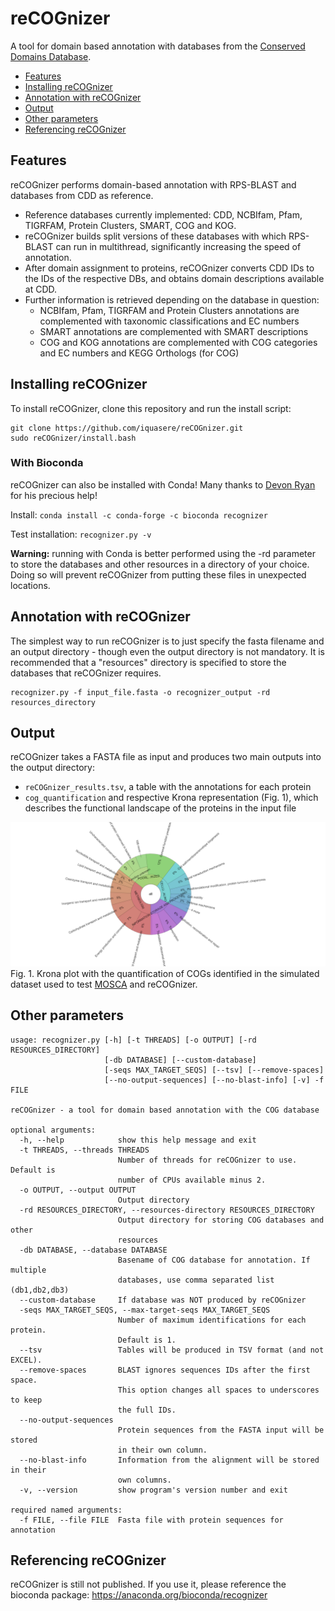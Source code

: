 # reCOGnizer

A tool for domain based annotation with databases from the [Conserved Domains Database](https://www.ncbi.nlm.nih.gov/Structure/cdd/cdd.shtml).

* [Features](https://github.com/iquasere/reCOGnizer#features)
* [Installing reCOGnizer](https://github.com/iquasere/reCOGnizer#installing-recognizer)
* [Annotation with reCOGnizer](https://github.com/iquasere/reCOGnizer#annotation-with-recognizer)
* [Output](https://github.com/iquasere/reCOGnizer#output)
* [Other parameters](https://github.com/iquasere/reCOGnizer#other-parameters)
* [Referencing reCOGnizer](https://github.com/iquasere/reCOGnizer#referencing-recognizer)


## Features

reCOGnizer performs domain-based annotation with RPS-BLAST and databases from CDD as reference.
* Reference databases currently implemented: CDD, NCBIfam, Pfam, TIGRFAM, Protein Clusters, SMART, COG and KOG.
* reCOGnizer builds split versions of these databases with which RPS-BLAST can run in multithread, significantly increasing the speed of annotation.
* After domain assignment to proteins, reCOGnizer converts CDD IDs to the IDs of the respective DBs, and obtains domain descriptions available at CDD.
* Further information is retrieved depending on the database in question:
    * NCBIfam, Pfam, TIGRFAM and Protein Clusters annotations are complemented with taxonomic classifications and EC numbers
    * SMART annotations are complemented with SMART descriptions
    * COG and KOG annotations are complemented with COG categories and EC numbers and KEGG Orthologs (for COG)

## Installing reCOGnizer

To install reCOGnizer, clone this repository and run the install script:
```
git clone https://github.com/iquasere/reCOGnizer.git
sudo reCOGnizer/install.bash
```

### With Bioconda

reCOGnizer can also be installed with Conda! Many thanks to [Devon Ryan](https://github.com/dpryan79) for his precious help!

Install:  ```conda install -c conda-forge -c bioconda recognizer```

Test installation: ```recognizer.py -v```

**Warning:** running with Conda is better performed using the -rd parameter to store the databases and other resources in a directory of your choice. Doing so will prevent reCOGnizer from putting these files in unexpected locations.

## Annotation with reCOGnizer

The simplest way to run reCOGnizer is to just specify the fasta filename and an output directory - though even the output directory is not mandatory. It is recommended that a "resources" directory is specified to store the databases that reCOGnizer requires.
```
recognizer.py -f input_file.fasta -o recognizer_output -rd resources_directory
```

## Output

reCOGnizer takes a FASTA file as input and produces two main outputs into the output directory:
* ```reCOGnizer_results.tsv```, a table with the annotations for each protein
* ```cog_quantification``` and respective Krona representation (Fig. 1), which describes the functional landscape of the proteins in the input file

![ScreenShot](krona_plot.png)
Fig. 1. Krona plot with the quantification of COGs identified in the simulated dataset used to test [MOSCA](github.com/iquasere/MOSCA) and reCOGnizer.

## Other parameters

```
usage: recognizer.py [-h] [-t THREADS] [-o OUTPUT] [-rd RESOURCES_DIRECTORY]
                     [-db DATABASE] [--custom-database]
                     [-seqs MAX_TARGET_SEQS] [--tsv] [--remove-spaces]
                     [--no-output-sequences] [--no-blast-info] [-v] -f FILE

reCOGnizer - a tool for domain based annotation with the COG database

optional arguments:
  -h, --help            show this help message and exit
  -t THREADS, --threads THREADS
                        Number of threads for reCOGnizer to use. Default is
                        number of CPUs available minus 2.
  -o OUTPUT, --output OUTPUT
                        Output directory
  -rd RESOURCES_DIRECTORY, --resources-directory RESOURCES_DIRECTORY
                        Output directory for storing COG databases and other
                        resources
  -db DATABASE, --database DATABASE
                        Basename of COG database for annotation. If multiple
                        databases, use comma separated list (db1,db2,db3)
  --custom-database     If database was NOT produced by reCOGnizer
  -seqs MAX_TARGET_SEQS, --max-target-seqs MAX_TARGET_SEQS
                        Number of maximum identifications for each protein.
                        Default is 1.
  --tsv                 Tables will be produced in TSV format (and not EXCEL).
  --remove-spaces       BLAST ignores sequences IDs after the first space.
                        This option changes all spaces to underscores to keep
                        the full IDs.
  --no-output-sequences
                        Protein sequences from the FASTA input will be stored
                        in their own column.
  --no-blast-info       Information from the alignment will be stored in their
                        own columns.
  -v, --version         show program's version number and exit

required named arguments:
  -f FILE, --file FILE  Fasta file with protein sequences for annotation
```

## Referencing reCOGnizer

reCOGnizer is still not published. If you use it, please reference the bioconda package: https://anaconda.org/bioconda/recognizer